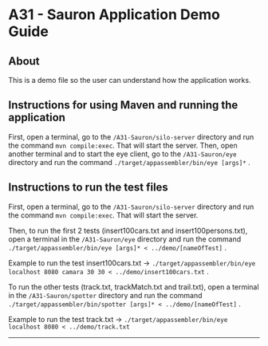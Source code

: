 # A31 - Sauron Application Demo Guide

## About

This is a demo file so the user can understand how the application works.

## Instructions for using Maven and running the application

First, open a terminal, go to the ```/A31-Sauron/silo-server``` directory and run the command ```mvn compile:exec```. That will start the server.
Then, open another terminal and to start the eye client, go to the ```/A31-Sauron/eye``` directory and run the command ```./target/appassembler/bin/eye [args]*```  .

## Instructions to run the test files

First, open a terminal, go to the ```/A31-Sauron/silo-server``` directory and run the command ```mvn compile:exec```. That will start the server.

Then, to run the first 2 tests (insert100cars.txt and insert100persons.txt), open a terminal in the ```/A31-Sauron/eye``` directory and run the command ```./target/appassembler/bin/eye [args]* < ../demo/[nameOfTest]``` .

Example to run the test insert100cars.txt -> ```./target/appassembler/bin/eye localhost 8080 camara 30 30 < ../demo/insert100cars.txt``` .

To run the other tests (track.txt, trackMatch.txt and trail.txt), open a terminal in the ```/A31-Sauron/spotter``` directory and run the command ```./target/appassembler/bin/spotter [args]* < ../demo/[nameOfTest]``` .

Example to run the test track.txt -> ```./target/appassembler/bin/eye localhost 8080 < ../demo/track.txt``` 

----

